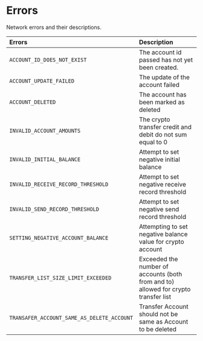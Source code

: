# Errors

Network errors and their descriptions.

| **Errors** | **Description** |
| :--- | :--- |
| `ACCOUNT_ID_DOES_NOT_EXIST` | The account id passed has not yet been created. |
| `ACCOUNT_UPDATE_FAILED` | The update of the account failed |
| `ACCOUNT_DELETED` | The account has been marked as deleted |
| `INVALID_ACCOUNT_AMOUNTS` | The crypto transfer credit and debit do not sum equal to 0 |
| `INVALID_INITIAL_BALANCE` | Attempt to set negative initial balance |
| `INVALID_RECEIVE_RECORD_THRESHOLD` | Attempt to set negative receive record threshold |
| `INVALID_SEND_RECORD_THRESHOLD` | Attempt to set negative send record threshold |
| `SETTING_NEGATIVE_ACCOUNT_BALANCE` | Attempting to set negative balance value for crypto account |
| `TRANSFER_LIST_SIZE_LIMIT_EXCEEDED` | Exceeded the number of accounts \(both from and to\) allowed for crypto transfer list |
| `TRANSAFER_ACCOUNT_SAME_AS_DELETE_ACCOUNT` | Transfer Account should not be same as Account to be deleted |

